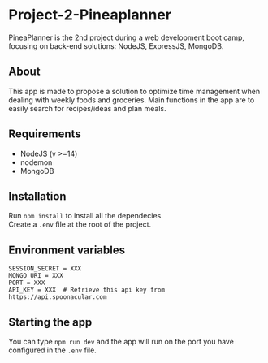 # Project-2-Pineaplanner
PineaPlanner is the 2nd project during a web development boot camp, focusing on back-end solutions: NodeJS, ExpressJS, MongoDB.

## About
This app is made to propose a solution to optimize time management when dealing with weekly foods and groceries. 
Main functions in the app are to easily search for recipes/ideas and plan meals. 

## Requirements

- NodeJS (v >=14)   
- nodemon   
- MongoDB  

## Installation

Run `npm install` to install all the dependecies.  
Create a `.env` file at the root of the project.

## Environment variables
```
SESSION_SECRET = XXX    
MONGO_URI = XXX  
PORT = XXX  
API_KEY = XXX  # Retrieve this api key from https://api.spoonacular.com
```
## Starting the app

You can type `npm run dev` and the app will run on the port you have configured in the `.env` file.  
